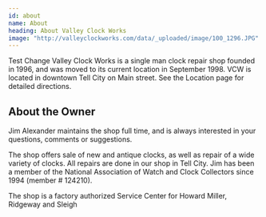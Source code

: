 ```yaml
---
id: about
name: About
heading: About Valley Clock Works
image: "http://valleyclockworks.com/data/_uploaded/image/100_1296.JPG"
---
```


Test Change 
Valley Clock Works is a single man clock repair shop founded in 1996, and was moved to its current location in September 1998. VCW is located in downtown Tell City on Main street. See the Location page for detailed directions.

## About the Owner

Jim Alexander maintains the shop full time, and is always interested in your questions, comments or suggestions.
 
 The shop offers sale of new and antique clocks, as well as repair of a wide variety of clocks. All repairs are done in our shop in Tell City. Jim has been a member of the National Association of Watch and Clock Collectors since 1994 (member # 124210).
  
  The shop is a factory authorized Service Center for Howard Miller, Ridgeway and Sleigh
